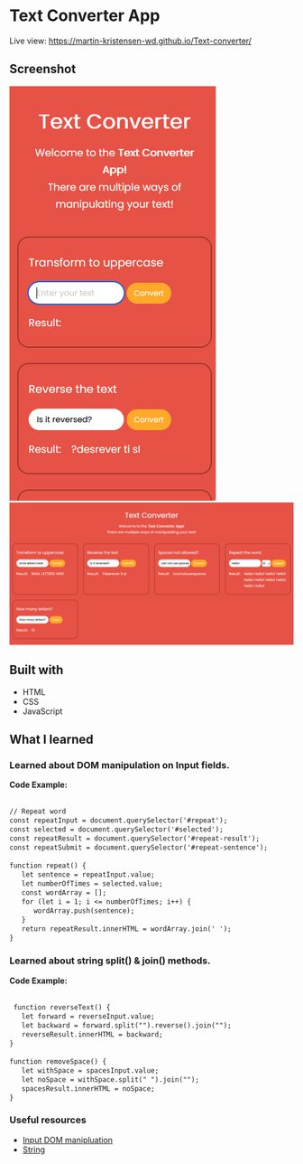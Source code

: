 # Text Converter App
Live view: https://martin-kristensen-wd.github.io/Text-converter/

## Screenshot

![](one.PNG)
![](twoPNG.PNG)


## Built with

- HTML
- CSS 
- JavaScript


## What I learned

### Learned about DOM manipulation on Input fields.  

**Code Example:** 
<pre><code>
// Repeat word
const repeatInput = document.querySelector('#repeat');
const selected = document.querySelector('#selected');
const repeatResult = document.querySelector('#repeat-result');
const repeatSubmit = document.querySelector('#repeat-sentence');

function repeat() {
   let sentence = repeatInput.value;
   let numberOfTimes = selected.value;
   const wordArray = [];
   for (let i = 1; i <= numberOfTimes; i++) {
      wordArray.push(sentence);
   }
   return repeatResult.innerHTML = wordArray.join(' ');
}
</code></pre>

### Learned about string split() & join() methods.  

**Code Example:** 
<pre><code>
 function reverseText() {
   let forward = reverseInput.value;
   let backward = forward.split("").reverse().join("");
   reverseResult.innerHTML = backward;
}

function removeSpace() {
   let withSpace = spacesInput.value;
   let noSpace = withSpace.split(" ").join("");
   spacesResult.innerHTML = noSpace;
}
</code></pre>


### Useful resources

- [Input DOM manipluation](https://www.w3schools.com/js/js_string_methods.asp)
- [String](https://www.tutorialrepublic.com/faq/how-to-get-the-value-of-text-input-field-using-javascript.php)

